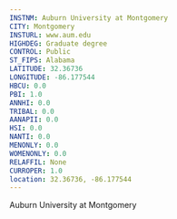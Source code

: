 ```yaml
---
INSTNM: Auburn University at Montgomery
CITY: Montgomery
INSTURL: www.aum.edu
HIGHDEG: Graduate degree
CONTROL: Public
ST_FIPS: Alabama
LATITUDE: 32.36736
LONGITUDE: -86.177544
HBCU: 0.0
PBI: 1.0
ANNHI: 0.0
TRIBAL: 0.0
AANAPII: 0.0
HSI: 0.0
NANTI: 0.0
MENONLY: 0.0
WOMENONLY: 0.0
RELAFFIL: None
CURROPER: 1.0
location: 32.36736, -86.177544
---
```

Auburn University at Montgomery
